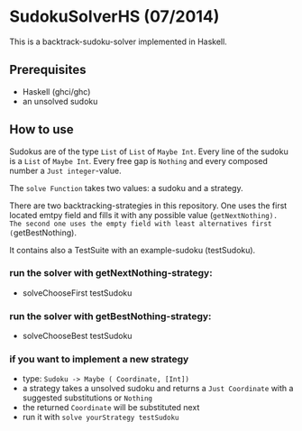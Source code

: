 # SudokuSolverHS (07/2014)

This is a backtrack-sudoku-solver implemented in Haskell.

## Prerequisites

* Haskell (ghci/ghc)
* an unsolved sudoku

## How to use

Sudokus are of the type `List` of `List` of `Maybe Int`. Every line of the sudoku is a `List` of `Maybe Int`. Every free gap is `Nothing` and every composed number a `Just integer`-value.

The `solve Function` takes two values: a sudoku and a strategy.

There are two backtracking-strategies in this repository. One uses the first located emtpy field and fills it with any possible value (`getNextNothing). The second one uses the empty field with least alternatives first (`getBestNothing).

It contains also a TestSuite with an example-sudoku (testSudoku).

### run the solver with getNextNothing-strategy:
* solveChooseFirst testSudoku
### run the solver with getBestNothing-strategy:
* solveChooseBest testSudoku
### if you want to implement a new strategy
* type: `Sudoku -> Maybe ( Coordinate, [Int])`
* a strategy takes a unsolved sudoku and returns a `Just Coordinate` with a suggested substitutions or `Nothing`
* the returned `Coordinate` will be substituted next
* run it with `solve yourStrategy testSudoku`
